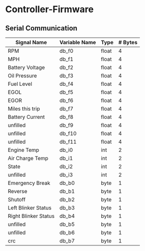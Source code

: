 # Controller-Firmware

## Serial Communication



|  **Signal Name** | **Variable Name** | **Type** | **# Bytes** |
|  ------ | ------ | ------ | ------ |
|  RPM | db_f0 | float | 4 |
|  MPH | db_f1 | float | 4 |
|  Battery Voltage | db_f2 | float  | 4 |
|  Oil Pressure | db_f3 | float | 4 |
|  Fuel Level | db_f4 | float | 4 |
|  EGOL | db_f5 | float | 4 |
|  EGOR | db_f6 | float | 4 |
|  Miles this trip | db_f7 | float | 4 |
|  Battery Current | db_f8 | float | 4 |
|  unfilled | db_f9 | float | 4 |
|  unfilled | db_f10 | float | 4 |
|  unfilled | db_f11 | float | 4 |
|  Engine Temp | db_i0 | int | 2 |
|  Air Charge Temp | db_i1 | int | 2 |
|  State | db_i2 | int | 2 |
|  unfilled | db_i3 | int | 2 |
|  Emergency Break | db_b0 | byte | 1 |
|  Reverse | db_b1 | byte | 1 |
|  Shutoff | db_b2 | byte | 1 |
|  Left Blinker Status | db_b3 | byte | 1 |
|  Right Blinker Status | db_b4 | byte | 1 |
|  unfilled | db_b5 | byte | 1 |
|  unfilled | db_b6 | byte | 1 |
|  crc | db_b7 | byte | 1 |
